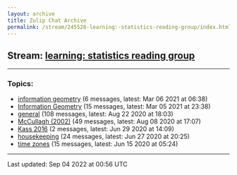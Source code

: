 ```yaml
---
layout: archive
title: Zulip Chat Archive
permalink: /stream/245528-learning:-statistics-reading-group/index.html
---
```


## Stream: [learning: statistics reading group](https://mattecapu.github.io/ct-zulip-archive/stream/245528-learning:-statistics-reading-group/index.html)
---

### Topics:

* [information geometry](topic/topic_information.20geometry.html) (6 messages, latest: Mar 06 2021 at 06:38)
* [Information Geometry](topic/topic_Information.20Geometry.html) (15 messages, latest: Mar 05 2021 at 23:38)
* [general](topic/topic_general.html) (108 messages, latest: Aug 22 2020 at 18:03)
* [McCullagh (2002)](topic/topic_McCullagh.20(2002).html) (49 messages, latest: Aug 08 2020 at 17:07)
* [Kass 2016](topic/topic_Kass.202016.html) (2 messages, latest: Jun 29 2020 at 14:09)
* [housekeeping](topic/topic_housekeeping.html) (24 messages, latest: Jun 27 2020 at 20:25)
* [time zones](topic/topic_time.20zones.html) (15 messages, latest: Jun 15 2020 at 05:24)

<hr><p>Last updated: Sep 04 2022 at 00:56 UTC</p>
